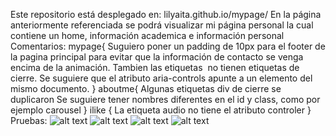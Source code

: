 Este repositorio está desplegado en:
lilyaita.github.io/mypage/
En la página anteriormente referenciada se podrá visualizar mi página personal
la cual contiene un home, información academica e información personal 
Comentarios:
mypage{
Suguiero poner un padding de 10px para el footer de la pagina principal para evitar que la información de contacto se venga encima de la animación.
Tambien las etiquetas <img> no tienen etiquetas de cierre.
Se suguiere que el atributo aria-controls apunte a un elemento del mismo documento.
}
aboutme{
Algunas etiquetas div de cierre se duplicaron
Se suguiere tener nombres diferentes en el id y class, como por ejemplo carousel
}
ilike
{
La etiqueta audio no tiene el atributo controler
}
Pruebas:
![alt text](https://github.com/nmunar/mypage/blob/review_nmunar/Screenshots%20of%20corrections/Feed1.PNG)
![alt text](https://github.com/nmunar/mypage/blob/review_nmunar/Screenshots%20of%20corrections/Feed2.PNG)
![alt text](https://github.com/nmunar/mypage/blob/review_nmunar/Screenshots%20of%20corrections/Feed3.PNG)
![alt text](https://github.com/nmunar/mypage/blob/review_nmunar/Screenshots%20of%20corrections/Feed4.PNG)
